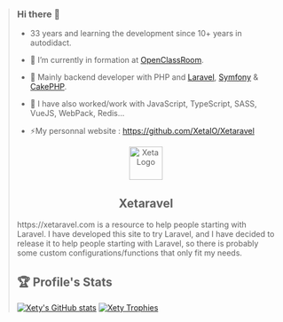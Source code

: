 > ### Hi there 👋
>
> - 33 years and learning the development since 10+ years in autodidact.
>
> - 🔭 I’m currently in formation at [OpenClassRoom](https://openclassrooms.com).
> - 🌱 Mainly backend developer with PHP and [Laravel](https://github.com/laravel/laravel), [Symfony](https://github.com/symfony/symfony) & [CakePHP](https://github.com/cakephp/cakephp).
> - 👯 I have also worked/work with JavaScript, TypeScript, SASS, VueJS, WebPack, Redis...
> - ⚡My personnal website : https://github.com/XetaIO/Xetaravel
> <p align="center">
>  <img src="https://cloud.githubusercontent.com/assets/8210023/25557958/0e505c62-2d1d-11e7-8d19-86b569ee9874.png" alt="Xeta Logo" height="60"/>
> </p>
> <h2 align="center">Xetaravel</h2>
> https://xetaravel.com is a resource to help people starting with Laravel. I have developed this site to try Laravel, and I have decided to release it to help people starting with Laravel, so there is probably some custom configurations/functions that only fit my needs.
>
> ## 🏆 Profile's Stats
>
> [![Xety's GitHub stats](https://github-readme-stats.vercel.app/api?username=xety&count_private=true&show_icons=true&theme=onedark)](https://github.com/xety)
> [![Xety Trophies](https://github-profile-trophy.vercel.app/?username=xety&no-frame=true&theme=onedark)](https://github.com/ryo-ma/github-profile-trophy)

<!--
**Xety/Xety** is a ✨ _special_ ✨ repository because its `README.md` (this file) appears on your GitHub profile.

Here are some ideas to get you started:

- 🔭 I’m currently working on ...
- 🌱 I’m currently learning ...
- 👯 I’m looking to collaborate on ...
- 🤔 I’m looking for help with ...
- 💬 Ask me about ...
- 📫 How to reach me: ...
- 😄 Pronouns: ...
- ⚡ Fun fact: ...
-->
